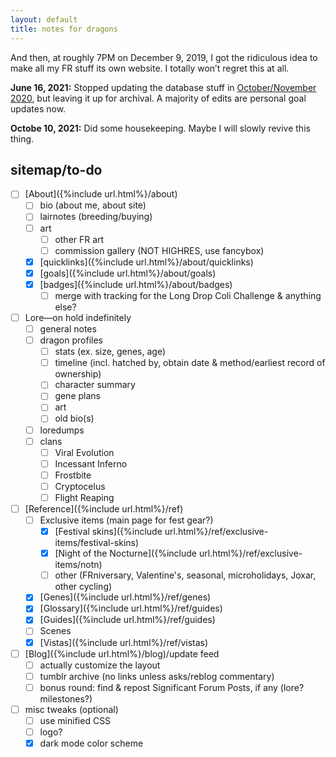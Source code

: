 ```yaml
---
layout: default
title: notes for dragons
---
```

And then, at roughly 7PM on December 9, 2019, I got the ridiculous idea to make all my FR stuff its own website. I totally won’t regret this at all.

<b>June 16, 2021:</b> Stopped updating the database stuff in [October/November 2020](https://www1.flightrising.com/forums/gde/2678477/35), but leaving it up for archival. A majority of edits are personal goal updates now.

<b>Octobe 10, 2021:</b> Did some housekeeping. Maybe I will slowly revive this thing.

## sitemap/to-do

- [ ] [About]({%include url.html%}/about)
	- [ ] bio (about me, about site)
	- [ ] lairnotes (breeding/buying)
	- [ ] art
		- [ ] other FR art
		- [ ] commission gallery (NOT HIGHRES, use fancybox)
	- [x] [quicklinks]({%include url.html%}/about/quicklinks)
	- [x] [goals]({%include url.html%}/about/goals)
	- [x] [badges]({%include url.html%}/about/badges)
		- [ ] merge with tracking for the Long Drop Coli Challenge & anything else?
- [ ] Lore—<span class="sc">on hold indefinitely</span>
	- [ ] general notes
	- [ ] dragon profiles
		- [ ] stats (ex. size, genes, age)
		- [ ] timeline (incl. hatched by, obtain date & method/earliest record of ownership)
		- [ ] character summary
		- [ ] gene plans
		- [ ] art
		- [ ] old bio(s)
	- [ ] loredumps
	- [ ] clans
		- [ ] Viral Evolution
		- [ ] Incessant Inferno
		- [ ] Frostbite
		- [ ] Cryptocelus
		- [ ] Flight Reaping
- [ ] [Reference]({%include url.html%}/ref)
	- [ ] Exclusive items (main page for fest gear?)
		- [x] [Festival skins]({%include url.html%}/ref/exclusive-items/festival-skins)
		- [x] [Night of the Nocturne]({%include url.html%}/ref/exclusive-items/notn)
		- [ ] other (FRniversary, Valentine's, seasonal, microholidays, Joxar, other cycling)
	- [x] [Genes]({%include url.html%}/ref/genes)
	- [x] [Glossary]({%include url.html%}/ref/guides)
	- [x] [Guides]({%include url.html%}/ref/guides)
	- [ ] Scenes
	- [x] [Vistas]({%include url.html%}/ref/vistas)
- [ ] [Blog]({%include url.html%}/blog)/update feed
	- [ ] actually customize the layout
	- [ ] tumblr archive (no links unless asks/reblog commentary)
	- [ ] bonus round: find & repost Significant Forum Posts, if any (lore? milestones?)
- [ ] misc tweaks (optional)
	- [ ] use minified CSS
	- [ ] logo?
	- [x] dark mode color scheme